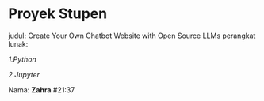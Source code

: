 # Proyek Stupen

judul:
Create Your Own Chatbot Website with Open Source LLMs
perangkat lunak:

*1.Python*

*2.Jupyter*

Nama: **Zahra**
#21:37

